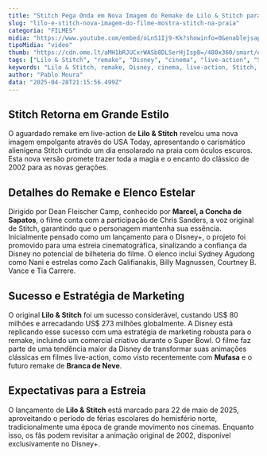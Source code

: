 ```yaml
---
title: "Stitch Pega Onda em Nova Imagem do Remake de Lilo & Stitch para Cinema"
slug: "lilo-e-stitch-nova-imagem-do-filme-mostra-stitch-na-praia"
categoria: "FILMES"
midia: "https://www.youtube.com/embed/oLnS1Ij9-Kk?showinfo=0&enablejsapi=1"
tipoMidia: "video"
thumb: "https://cdn.ome.lt/aMH1bRJUCxrWASb8DLSerHjIsp8=/480x360/smart/extras/conteudos/Captura_de_tela_2025-04-28_175218.png"
tags: ["Lilo & Stitch", "remake", "Disney", "cinema", "live-action", "Stitch", "estreia 2025", "filme"]
keywords: "Lilo & Stitch, remake, Disney, cinema, live-action, Stitch, estreia 2025, filme"
author: "Pablo Moura"
data: "2025-04-28T21:15:56.499Z"
---
```


## Stitch Retorna em Grande Estilo

<blockquote class="twitter-tweet"><a href="https://twitter.com/user/status/1916953930694525378"></a></blockquote>

O aguardado remake em live-action de **Lilo & Stitch** revelou uma nova imagem empolgante através do USA Today, apresentando o carismático alienígena Stitch curtindo um dia ensolarado na praia com óculos escuros. Esta nova versão promete trazer toda a magia e o encanto do clássico de 2002 para as novas gerações.

## Detalhes do Remake e Elenco Estelar

Dirigido por Dean Fleischer Camp, conhecido por **Marcel, a Concha de Sapatos**, o filme conta com a participação de Chris Sanders, a voz original de Stitch, garantindo que o personagem mantenha sua essência. Inicialmente pensado como um lançamento para o Disney+, o projeto foi promovido para uma estreia cinematográfica, sinalizando a confiança da Disney no potencial de bilheteria do filme. O elenco inclui Sydney Agudong como Nani e estrelas como Zach Galifianakis, Billy Magnussen, Courtney B. Vance e Tia Carrere.

## Sucesso e Estratégia de Marketing

O original **Lilo & Stitch** foi um sucesso considerável, custando US$ 80 milhões e arrecadando US$ 273 milhões globalmente. A Disney está replicando esse sucesso com uma estratégia de marketing robusta para o remake, incluindo um comercial criativo durante o Super Bowl. O filme faz parte de uma tendência maior da Disney de transformar suas animações clássicas em filmes live-action, como visto recentemente com **Mufasa** e o futuro remake de **Branca de Neve**.

## Expectativas para a Estreia

O lançamento de **Lilo & Stitch** está marcado para 22 de maio de 2025, aproveitando o período de férias escolares do hemisfério norte, tradicionalmente uma época de grande movimento nos cinemas. Enquanto isso, os fãs podem revisitar a animação original de 2002, disponível exclusivamente no Disney+.